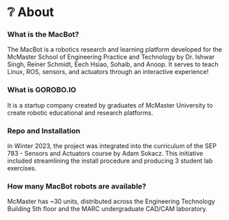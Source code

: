# ❔ About

### What is the MacBot?

The MacBot is a robotics research and learning platform developed for the McMaster School of Engineering Practice and Technology by Dr. Ishwar Singh, Reiner Schmidt, Eech Hsiao, Sohaib, and Anoop. It serves to teach Linux, ROS, sensors, and actuators through an interactive experience!

### What is GOROBO.IO

It is a startup company created by graduates of McMaster University to create robotic educational and research platforms.

### Repo and Installation

In Winter 2023, the project was integrated into the curriculum of the SEP 783 - Sensors and Actuators course by Adam Sokacz. This initiative included streamlining the install procedure and producing 3 student lab exercises.

### How many MacBot robots are available?

McMaster has \~30 units, distributed across the Engineering Technology Building 5th floor and the MARC undergraduate CAD/CAM laboratory.
